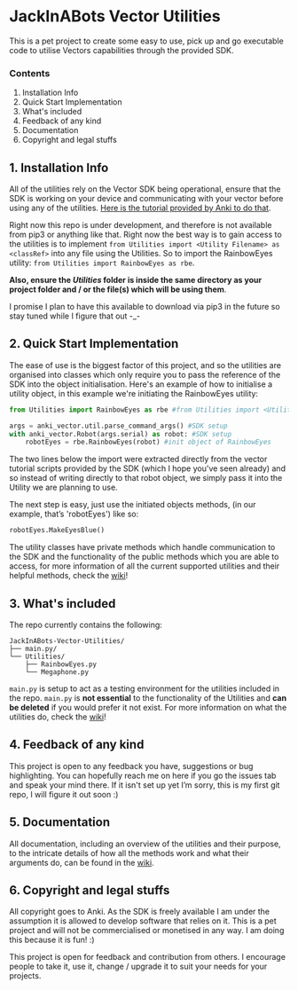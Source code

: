 # JackInABots Vector Utilities
This is a pet project to create some easy to use, pick up and go executable code to utilise Vectors capabilities through the provided SDK.

### Contents
1. Installation Info
1. Quick Start Implementation
1. What's included
1. Feedback of any kind
1. Documentation
1. Copyright and legal stuffs


## 1. Installation Info
All of the utilities rely on the Vector SDK being operational, ensure that the SDK is working on your device and communicating with your vector before using any of the utilities. [Here is the tutorial provided by Anki to do that](https://developer.anki.com/vector/docs/index.html).

Right now this repo is under development, and therefore is not available from pip3 or anything like that. Right now the best way is to gain access to the utilities is to implement `from Utilities import <Utility Filename> as <classRef>` into any file using the Utilities. So to import the RainbowEyes utility: `from Utilities import RainbowEyes as rbe`.

**Also, ensure the _Utilities_ folder is inside the same directory as your project folder and / or the file(s) which will be using them**.

I promise I plan to have this available to download via pip3 in the future so stay tuned while I figure that out -_-

## 2. Quick Start Implementation
The ease of use is the biggest factor of this project, and so the utilities are organised into classes which only require you to pass the reference of the SDK into the object initialisation. Here's an example of how to initialise a utility object, in this example we're initiating the RainbowEyes utility:
```python
from Utilities import RainbowEyes as rbe #from Utilities import <Utility-File> as <class-ref>

args = anki_vector.util.parse_command_args() #SDK setup
with anki_vector.Robot(args.serial) as robot: #SDK setup
    robotEyes = rbe.RainbowEyes(robot) #init object of RainbowEyes
```
The two lines below the import were extracted directly from the vector tutorial scripts provided by the SDK (which I hope you've seen already) and so instead of writing directly to that robot object, we simply pass it into the Utility we are planning to use.

The next step is easy, just use the initiated objects methods, (in our example, that’s 'robotEyes') like so:
```python
robotEyes.MakeEyesBlue()
```
The utility classes have private methods which handle communication to the SDK and the functionality of the public methods which you are able to access, for more information of all the current supported utilities and their helpful methods, check the [wiki](https://github.com/JackInABot/JackInABots-Vector-Utilities/wiki)!

## 3. What's included
The repo currently contains the following:
```
JackInABots-Vector-Utilities/
├── main.py/
└── Utilities/
    ├── RainbowEyes.py
    └── Megaphone.py
```
`main.py` is setup to act as a testing environment for the utilities included in the repo. `main.py` is **not essential** to the functionality of the Utilities and **can be deleted** if you would prefer it not exist. For more information on what the utilities do, check the [wiki](https://github.com/JackInABot/JackInABots-Vector-Utilities/wiki)!

## 4. Feedback of any kind
This project is open to any feedback you have, suggestions or bug highlighting. You can hopefully reach me on here if you go the issues tab and speak your mind there. If it isn't set up yet I’m sorry, this is my first git repo, I will figure it out soon :)

## 5. Documentation
All documentation, including an overview of the utilities and their purpose, to the intricate details of how all the methods work and what their arguments do, can be found in the [wiki](https://github.com/JackInABot/JackInABots-Vector-Utilities/wiki).

## 6. Copyright and legal stuffs
All copyright goes to Anki. As the SDK is freely available I am under the assumption it is allowed to develop software that relies on it. This is a pet project and will not be commercialised or monetised in any way. I am doing this because it is fun! :) 

This project is open for feedback and contribution from others. I encourage people to take it, use it, change / upgrade it to suit your needs for your projects.

